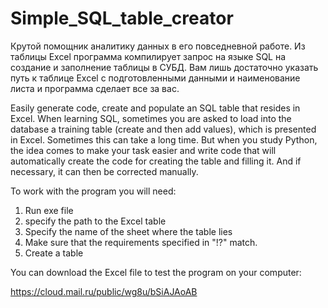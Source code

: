 # Simple_SQL_table_creator

Крутой помощник аналитику данных в его повседневной работе. Из таблицы Excel программа компилирует запрос на языке SQL на создание и заполнение таблицы в СУБД. Вам лишь достаточно указать путь к таблице Excel с подготовленными данными и наименование листа и программа сделает все за вас.

Easily generate code, create and populate an SQL table that resides in Excel.
When learning SQL, sometimes you are asked to load into the database a training table (create and then add values), which is presented in Excel.
Sometimes this can take a long time.
But when you study Python, the idea comes to make your task easier and write code that will automatically create the code for creating the table and filling it.
And if necessary, it can then be corrected manually.

To work with the program you will need:
1. Run exe file
2. specify the path to the Excel table
3. Specify the name of the sheet where the table lies
4. Make sure that the requirements specified in "!?" match.
5. Create a table


You can download the Excel file to test the program on your computer:

https://cloud.mail.ru/public/wg8u/bSiAJAoAB
